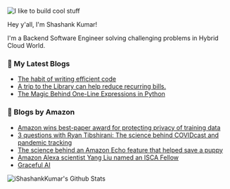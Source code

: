 ![I like to build cool stuff](https://res.cloudinary.com/dt8g3rhcy/image/upload/v1595929574/i_like_to_build_cool_shit._1_nzbwjh.png)

Hey y'all, I'm Shashank Kumar! 

I'm a Backend Software Engineer solving challenging problems in Hybrid Cloud World.

### 📕 My Latest Blogs
<!-- BLOG-POST-LIST:START -->
- [The habit of writing efficient code](https://medium.com/@ishashankkumar/the-habit-of-writing-efficient-code-153b05f04269?source=rss-d24dda280d5f------2)
- [A trip to the Library can help reduce recurring bills.](https://medium.com/swlh/a-trip-to-the-library-can-help-reduce-recurring-bills-23bca495cdf5?source=rss-d24dda280d5f------2)
- [The Magic Behind One-Line Expressions in Python](https://medium.com/swlh/the-magic-behind-one-line-expressions-in-python-816c10180c5c?source=rss-d24dda280d5f------2)
<!-- BLOG-POST-LIST:END -->

### 📕 Blogs by Amazon
<!-- AMAZON-BLOG-POST-LIST:START -->
- [Amazon wins best-paper award for protecting privacy of training data](https://www.amazon.science/blog/amazon-wins-best-paper-award-for-protecting-privacy-of-training-data)
- [3 questions with Ryan Tibshirani: The science behind COVIDcast and pandemic tracking](https://www.amazon.science/latest-news/3-questions-with-ryan-tibshirani-the-science-behind-covidcast-and-pandemic-tracking)
- [The science behind an Amazon Echo feature that helped save a puppy](https://www.amazon.science/latest-news/the-science-behind-an-amazon-echo-feature-that-helped-save-a-puppy)
- [Amazon Alexa scientist Yang Liu named an ISCA Fellow](https://www.amazon.science/latest-news/amazon-alexa-scientist-yang-liu-named-an-isca-fellow)
- [Graceful AI](https://www.amazon.science/latest-news/graceful-ai)
<!-- AMAZON-BLOG-POST-LIST:END -->



<img align="center" alt="iShashankKumar's Github Stats" src="https://github-readme-stats.vercel.app/api?username=ishashankkumar&show_icons=true&hide_border=true" />
